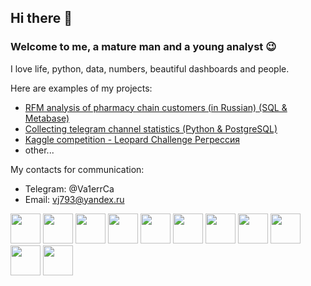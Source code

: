 ## Hi there 👋

<!--
**Va1erCa/Va1erCa** is a ✨ _special_ ✨ repository because its `README.md` (this file) appears on your GitHub profile.

Here are some ideas to get you started:

- 🔭 I’m currently working on ...
- 🌱 I’m currently learning ...
- 👯 I’m looking to collaborate on ...
- 🤔 I’m looking for help with ...
- 💬 Ask me about ...
- 📫 How to reach me: ...
- 😄 Pronouns: ...
- ⚡ Fun fact: ...
-->
### Welcome to me, a mature man and a young analyst 😉

I love life, python, data, numbers, beautiful dashboards and people.

Here are examples of my projects:
- [RFM analysis of pharmacy chain customers (in Russian) (SQL & Metabase)](\rfm)
- [Collecting telegram channel statistics (Python & PostgreSQL)](https://github.com/BogdanSubm/telegram_analyst2)
- [Kaggle competition - Leopard Challenge Регрессия](https://www.kaggle.com/competitions/leopard-challenge-regression/leaderboard)
- other...

My contacts for communication:
- Telegram: @Va1errCa 
- Email: vj793@yandex.ru



<img src="https://cdn.jsdelivr.net/gh/devicons/devicon/icons/python/python-original-wordmark.svg" height="48"/>
<img src="https://cdn.jsdelivr.net/gh/devicons/devicon/icons/pandas/pandas-original-wordmark.svg" height="48"/> 
<img src="https://cdn.jsdelivr.net/gh/devicons/devicon/icons/numpy/numpy-original-wordmark.svg" height="48"/>
<img src="https://cdn.jsdelivr.net/gh/devicons/devicon/icons/jupyter/jupyter-original-wordmark.svg" height="48"/> 
<img src="https://cdn.jsdelivr.net/gh/devicons/devicon/icons/pycharm/pycharm-original.svg" height="48"/>
<img src="https://cdn.jsdelivr.net/gh/devicons/devicon/icons/postgresql/postgresql-original-wordmark.svg" height="48"/>
<img src="https://cdn.jsdelivr.net/gh/devicons/devicon/icons/dbeaver/dbeaver-original.svg" height="48"/>
<img src="https://cdn.jsdelivr.net/gh/devicons/devicon/icons/git/git-original-wordmark.svg" height="48"/>
<img src="https://cdn.jsdelivr.net/gh/devicons/devicon/icons/github/github-original-wordmark.svg" height="48"/>
<img src="https://cdn.jsdelivr.net/gh/devicons/devicon/icons/kaggle/kaggle-original-wordmark.svg" height="48"/>
<img src="https://yastatic.net/naydex/yandex-search/nhZ7GK140/358befEGSDTY/6JbgH1FNSWqIAfl1-VtldDu0_H1FX5eXN9K6ccKQ9ThsQKIOwm0PYk79Y5Vi6nnVyZqxE8MkxELbXhNwsz0wrbu2YH1VnYnr7xVI5urpJuL4pl4bJ11UMneSu3ECVYfoD-NA" height="48">
